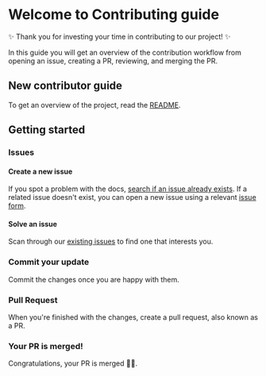 # Welcome to Contributing guide

:sparkles: Thank you for investing your time in contributing to our project! :sparkles:

In this guide you will get an overview of the contribution workflow from opening an issue, creating a PR, reviewing, and merging the PR.

## New contributor guide

To get an overview of the project, read the [README](README.md).

## Getting started

### Issues

#### Create a new issue

If you spot a problem with the docs, [search if an issue already exists](https://github.com/Sunil-1921/ui-color/issues). If a related issue doesn't exist, you can open a new issue using a relevant [issue form](https://github.com/Sunil-1921/ui-color/issues/new). 

#### Solve an issue

Scan through our [existing issues](https://github.com/Sunil-1921/ui-color/issues) to find one that interests you.

### Commit your update

Commit the changes once you are happy with them.

### Pull Request

When you're finished with the changes, create a pull request, also known as a PR.

### Your PR is merged!

Congratulations, your PR is merged :tada::tada:.

